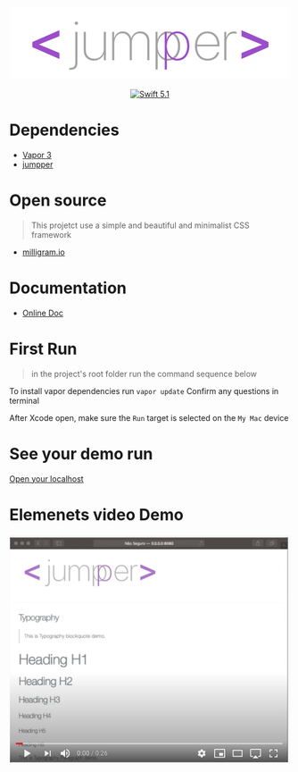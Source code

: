<p align="center">
    <img src="Public/images/banner.png" width="500" height="127" alt="jumpper">
    <br>
    <br>
    <a href="https://swift.org">
        <img src="http://img.shields.io/badge/swift-5.1-brightgreen.svg" alt="Swift 5.1">
    </a>
</p>

# Dependencies

- [Vapor 3](https://docs.vapor.codes/3.0/install/macos/)
- [jumpper](https://github.com/jumpper/jumpper)


# Open source

> This projetct use a simple and beautiful and minimalist CSS framework 

- [milligram.io](https://milligram.io)

# Documentation

- [Online Doc](http://jumpper-docs.micheltlutz.me)

# First Run

> in the project's root folder run the command sequence below

To install vapor dependencies run `vapor update` Confirm any questions in terminal

After Xcode open, make sure the `Run` target is selected on the `My Mac` device


# See your demo run

[Open your localhost](http://localhost:8080)


# Elemenets video Demo

[![Watch the video](docs/thumb_video.png)](https://youtu.be/p3vQgugZ0ZQ)
